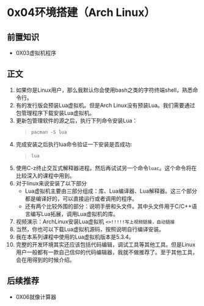# 0x04环境搭建（Arch Linux）
## 前置知识
* 0X03虚拟机程序
## 正文
1. 如果你是Linux用户，那么我默认你会使用bash之类的字符终端shell，熟悉命令行。
2. 有的发行版会预装Lua虚拟机。但是Arch Linux没有预装Lua。我们需要通过包管理程序下载安装Lua虚拟机。
3. 更新包管理软件的源之后，执行下列命令安装Lua：
    >```
    >pacman -S lua
    >```
4. 完成安装之后执行lua命令验证一下安装是否成功:
    >```
    >lua
    >```
5. 使用C-z终止交互式解释器进程。然后再试试另一个命令`luac`。这个命令将在比较深入的课程中用到。
6. 对于linux来说安装了以下部分
    * Lua虚拟机主要由三部分组成：库、Lua编译器、Lua解释器。这三个部分都是编译好的，可以直接运行或者调用的程序。
    * 还有两个比较外围的部分：说明手册和头文件。其中头文件用于C/C++语言编写Lua拓展，调用Lua虚拟机的库。
7. 视频演示：ArchLinux安装Lua虚拟机 `<>!!!!!写上视频链接，自动链接`
8. 当然，你也可以下载Lua虚拟机源码，按照说明自行编译安装。
9. 我在本系列课程中使用的Lua虚拟机版本是5.3.4。
10. 完整的开发环境其实还应该包括代码编辑，调试工具等其他工具。但是Linux用户一般都有一款自己信仰的代码编辑器，我就不做推荐了。至于其他工具，会在用得到的时候介绍。
## 后续推荐
* 0X06就像计算器

